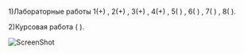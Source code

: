 1)Лабораторные работы 1(+) , 2(+) , 3(+) , 4(+) , 5( ) , 6( ) , 7( ) , 8( ).

2)Курсовая работа ( ).

![ScreenShot](http://cs307108.vk.me/v307108760/8848/NGId-9dA8eQ.jpg)
